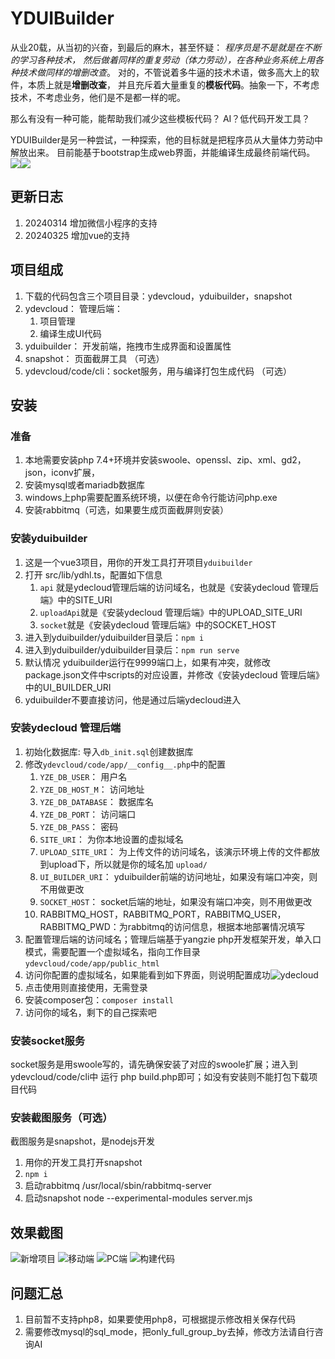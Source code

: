 # YDUIBuilder

从业20载，从当初的兴奋，到最后的麻木，甚至怀疑：
_程序员是不是就是在不断的学习各种技术，
然后做着同样的重复劳动（体力劳动），在各种业务系统上用各种技术做同样的增删改查_。
对的，不管说着多牛逼的技术术语，做多高大上的软件，本质上就是**增删改查**，
并且充斥着大量重复的**模板代码**。抽象一下，不考虑技术，不考虑业务，他们是不是都一样的呢。

那么有没有一种可能，能帮助我们减少这些模板代码？
AI？低代码开发工具？

YDUIBuilder是另一种尝试，一种探索，他的目标就是把程序员从大量体力劳动中解放出来。
目前能基于bootstrap生成web界面，并能编译生成最终前端代码。
![](doc/uibuilder.png)![](doc/code.png)

## 更新日志
1. 20240314 增加微信小程序的支持
2. 20240325 增加vue的支持


## 项目组成

1. 下载的代码包含三个项目目录：ydevcloud，yduibuilder，snapshot
2. ydevcloud： 管理后端：
   1. 项目管理
   2. 编译生成UI代码
3. yduibuilder： 开发前端，拖拽市生成界面和设置属性
4. snapshot： 页面截屏工具 （可选）
5. ydevcloud/code/cli：socket服务，用与编译打包生成代码 （可选）

## 安装

### 准备
1. 本地需要安装php 7.4+环境并安装swoole、openssl、zip、xml、gd2，json，iconv扩展，
2. 安装mysql或者mariadb数据库
3. windows上php需要配置系统环境，以便在命令行能访问php.exe
4. 安装rabbitmq（可选，如果要生成页面截屏则安装）


### 安装yduibuilder
1. 这是一个vue3项目，用你的开发工具打开项目`yduibuilder`
2. 打开 src/lib/ydhl.ts，配置如下信息
   1. `api` 就是ydecloud管理后端的访问域名，也就是《安装ydecloud 管理后端》中的SITE_URI
   2. `uploadApi`就是《安装ydecloud 管理后端》中的UPLOAD_SITE_URI
   3. `socket`就是《安装ydecloud 管理后端》中的SOCKET_HOST
3. 进入到yduibuilder/yduibuilder目录后：`npm i`
4. 进入到yduibuilder/yduibuilder目录后：`npm run serve`
5. 默认情况 yduibuilder运行在9999端口上，如果有冲突，就修改package.json文件中scripts的对应设置，并修改《安装ydecloud 管理后端》中的UI_BUILDER_URI
6. yduibuilder不要直接访问，他是通过后端ydecloud进入

### 安装ydecloud 管理后端
1. 初始化数据库: 导入`db_init.sql`创建数据库
2. 修改`ydevcloud/code/app/__config__.php`中的配置
   1. `YZE_DB_USER`： 用户名
   2. `YZE_DB_HOST_M`： 访问地址
   3. `YZE_DB_DATABASE`： 数据库名
   4. `YZE_DB_PORT`： 访问端口
   5. `YZE_DB_PASS`： 密码
   6. `SITE_URI`： 为你本地设置的虚拟域名
   7. `UPLOAD_SITE_URI`： 为上传文件的访问域名，该演示环境上传的文件都放到upload下，所以就是你的域名加 `upload/`
   8. `UI_BUILDER_URI`： yduibuilder前端的访问地址，如果没有端口冲突，则不用做更改
   9. `SOCKET_HOST`： socket后端的地址，如果没有端口冲突，则不用做更改
   10. RABBITMQ_HOST，RABBITMQ_PORT，RABBITMQ_USER，RABBITMQ_PWD：为rabbitmq的访问信息，根据本地部署情况填写
3. 配置管理后端的访问域名；管理后端基于yangzie php开发框架开发，单入口模式，需要配置一个虚拟域名，指向工作目录`ydevcloud/code/app/public_html`
4. 访问你配置的虚拟域名，如果能看到如下界面，则说明配置成功![ydecloud](doc/ydeclouod.png)
5. 点击使用则直接使用，无需登录
6. 安装composer包：`composer install`
6. 访问你的域名，剩下的自己探索吧

### 安装socket服务

socket服务是用swoole写的，请先确保安装了对应的swoole扩展；进入到ydevcloud/code/cli中
运行 php build.php即可；如没有安装则不能打包下载项目代码

### 安装截图服务（可选）

截图服务是snapshot，是nodejs开发
1. 用你的开发工具打开snapshot
2. `npm i`
3. 启动rabbitmq /usr/local/sbin/rabbitmq-server
4. 启动snapshot node --experimental-modules server.mjs

## 效果截图
![新增项目](doc/newproject.gif)
![移动端](doc/uibuilder-mobile.gif)
![PC端](doc/uibuilder-pc.gif)
![构建代码](doc/build.gif)

## 问题汇总
1. 目前暂不支持php8，如果要使用php8，可根据提示修改相关保存代码
2. 需要修改mysql的sql_mode，把only_full_group_by去掉，修改方法请自行咨询AI
